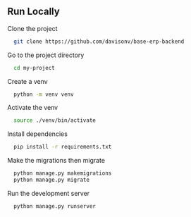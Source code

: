 
## Run Locally

Clone the project

```bash
  git clone https://github.com/davisonv/base-erp-backend
```

Go to the project directory

```bash
  cd my-project
```

Create a venv

```bash
  python -m venv venv
```

Activate the venv

```bash
  source ./venv/bin/activate
```

Install dependencies

```bash
  pip install -r requirements.txt
```

Make the migrations then migrate

```bash
  python manage.py makemigrations
  python manage.py migrate
```

Run the development server

```bash
  python manage.py runserver
```
